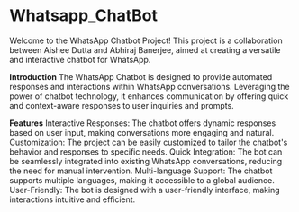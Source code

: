 # Whatsapp_ChatBot
Welcome to the WhatsApp Chatbot Project! This project is a collaboration between Aishee Dutta and Abhiraj Banerjee, aimed at creating a versatile and interactive chatbot for WhatsApp.

**Introduction**
The WhatsApp Chatbot is designed to provide automated responses and interactions within WhatsApp conversations. Leveraging the power of chatbot technology, it enhances communication by offering quick and context-aware responses to user inquiries and prompts.

**Features**
Interactive Responses: The chatbot offers dynamic responses based on user input, making conversations more engaging and natural.
Customization: The project can be easily customized to tailor the chatbot's behavior and responses to specific needs.
Quick Integration: The bot can be seamlessly integrated into existing WhatsApp conversations, reducing the need for manual intervention.
Multi-language Support: The chatbot supports multiple languages, making it accessible to a global audience.
User-Friendly: The bot is designed with a user-friendly interface, making interactions intuitive and efficient.
